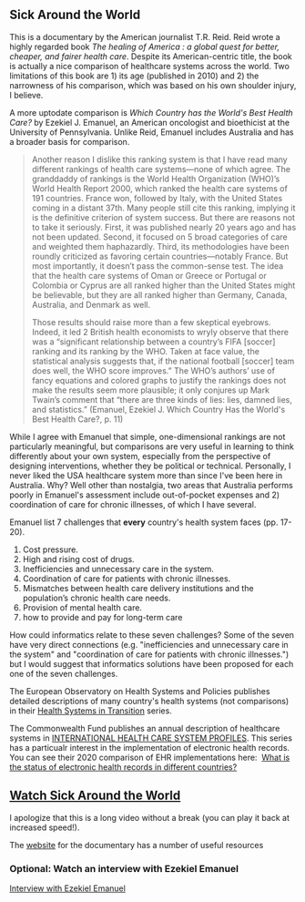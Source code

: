 <h2>Sick Around the World</h2>
<p>This is a documentary by the American journalist T.R. Reid. Reid wrote a highly regarded book <em>The healing of America : a global quest for better, cheaper, and fairer health care</em>. Despite its American-centric title, the book is actually a nice comparison of healthcare systems across the world. Two limitations of this book are 1) its age (published in 2010) and 2) the narrowness of his comparison, which was based on his own shoulder injury, I believe.</p>
<p>A more uptodate comparison is <em>Which Country has the World's Best Health Care?</em> by Ezekiel J. Emanuel, an American oncologist and bioethicist at the University of Pennsylvania. Unlike Reid, Emanuel includes Australia and has a broader basis for comparison.</p>
<blockquote>
<p>Another reason I dislike this ranking system is that I have read many different rankings of health care systems&mdash;none of which agree. The granddaddy of rankings is the World Health Organization (WHO)&rsquo;s World Health Report 2000, which ranked the health care systems of 191 countries. France won, followed by Italy, with the United States coming in a distant 37th. Many people still cite this ranking, implying it is the definitive criterion of system success. But there are reasons not to take it seriously. First, it was published nearly 20 years ago and has not been updated. Second, it focused on 5 broad categories of care and weighted them haphazardly. Third, its methodologies have been roundly criticized as favoring certain countries&mdash;notably France. But most importantly, it doesn&rsquo;t pass the common-sense test. The idea that the health care systems of Oman or Greece or Portugal or Colombia or Cyprus are all ranked higher than the United States might be believable, but they are all ranked higher than Germany, Canada, Australia, and Denmark as well.</p>
<p>Those results should raise more than a few skeptical eyebrows. Indeed, it led 2 British health economists to wryly observe that there was a &ldquo;significant relationship between a country&rsquo;s FIFA [soccer] ranking and its ranking by the WHO. Taken at face value, the statistical analysis suggests that, if the national football [soccer] team does well, the WHO score improves.&rdquo; The WHO&rsquo;s authors&rsquo; use of fancy equations and colored graphs to justify the rankings does not make the results seem more plausible; it only conjures up Mark Twain&rsquo;s comment that &ldquo;there are three kinds of lies: lies, damned lies, and statistics.&rdquo; (Emanuel, Ezekiel J. Which Country Has the World's Best Health Care?, p. 11)</p>
</blockquote>
<p>While I agree with Emanuel that simple, one-dimensional rankings are not particularly meaningful, but comparisons are very useful in learning to think differently about your own system, especially from the perspective of designing interventions, whether they be political or technical. Personally, I never liked the USA healthcare system more than since I've been here in Australia. Why? Well other than nostalgia, two areas that Australia performs poorly in Emanuel's assessment include out-of-pocket expenses and 2) coordination of care for chronic illnesses, of which I have several.</p>
<p>Emanuel list 7 challenges that <strong>every</strong> country's health system faces (pp. 17-20).</p>
<ol>
<li>Cost pressure.</li>
<li>High and rising cost of drugs.</li>
<li>Inefficiencies and unnecessary care in the system.</li>
<li>Coordination of care for patients with chronic illnesses.</li>
<li>Mismatches between health care delivery institutions and the population&rsquo;s chronic health care needs.</li>
<li>Provision of mental health care.</li>
<li>how to provide and pay for long-term care&nbsp;</li>
</ol>
<p>How could informatics relate to these seven challenges? Some of the seven have very direct connections (e.g. "inefficiencies and unnecessary care in the system" and "coordination of care for patients with chronic illnesses.") but I would suggest that informatics solutions have been proposed for each one of the seven challenges.</p>
<p>The European Observatory on Health Systems and Policies publishes detailed descriptions of many country's health systems (not comparisons) in their <a title="Link" href="https://www.euro.who.int/en/about-us/partners/observatory/publications/health-system-reviews-hits/full-list-of-country-hits" target="_blank" rel="noopener">Health Systems in Transition</a> series.</p>
<p>The Commonwealth Fund publishes an annual description of healthcare systems in <a title="Link" href="http:///%20https://www.commonwealthfund.org/international-health-policy-center/countries" target="_blank" rel="noopener">INTERNATIONAL HEALTH CARE SYSTEM PROFILES</a>. This series has a particualr interest in the implementation of electronic health records. You can see their 2020 comparison of EHR implementations here:&nbsp; <a title="Link" href="https://www.commonwealthfund.org/international-health-policy-center/system-features/what-status-electronic-health-records" target="_blank" rel="noopener">What is the status of electronic health records in different countries?</a></p>
<h2><a title="Link" href="https://www.pbs.org/wgbh/frontline/film/sickaroundtheworld/" target="_blank" rel="noopener">Watch Sick Around the World</a></h2>
<p>I apologize that this is a long video without a break (you can play it back at increased speed!).</p>
<p>The <a title="Link" href="https://www.pbs.org/wgbh/pages/frontline/sickaroundtheworld/" target="_blank" rel="noopener">website</a> for the documentary has a number of useful resources</p>
<h3>Optional: Watch an interview with Ezekiel Emanuel</h3>
<p><a class="" title="Link" href="https://www.youtube.com/watch?v=Afu9jDbMfjQ" target="_blank" rel="noopener">Interview with Ezekiel Emanuel</a></p>
<p>&nbsp;</p>
<p>&nbsp;</p>
